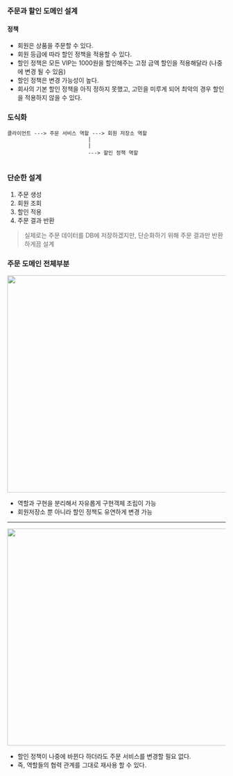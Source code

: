 ### 주문과 할인 도메인 설계
#### 정책
* 회원은 상품을 주문할 수 있다.
* 회원 등급에 따라 할인 정책을 적용할 수 있다.
* 할인 정책은 모든 VIP는 1000원을 할인해주는 고정 금액 할인을 적용해달라 (나중에 변경 될 수 있음)
* 할인 정책은 변경 가능성이 높다.
* 회사의 기본 할인 정책을 아직 정하지 못했고, 고민을 미루게 되어 최악의 경우 할인을 적용하지 않을 수 있다.

### 도식화

```
클라이언트 ---> 주문 서비스 역할 ---> 회원 저장소 역할
                          |
                          |
                          ---> 할인 정책 역할
                          
```                          

### 단순한 설계
1. 주문 생성
2. 회원 조회
3. 할인 적용
4. 주문 결과 반환
> 실제로는 주문 데이터를 DB에 저장하겠지만, 단순화하기 위해 주문 결과만 반환하게끔 설계

### 주문 도메인 전체부분
<img src="https://user-images.githubusercontent.com/32288986/126266543-be040bf5-4b9e-4474-86fa-27fe6082e0b9.png" width="800" height="500">

* 역할과 구현을 분리해서 자유롭게 구현객체 조립이 가능
* 회원저장소 뿐 아니라 할인 정책도 유연하게 변경 가능

----

<img src="https://user-images.githubusercontent.com/32288986/126266905-dcfc2258-12a8-41c6-bc5e-5e562f53f22d.png" width="800" height="500">

* 할인 정책이 나중에 바뀐다 하더라도 주문 서비스를 변경할 필요 없다.
* 즉, 역할들의 협력 관계를 그대로 재사용 할 수 있다.


